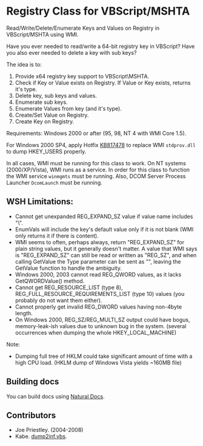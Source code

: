 # Registry Class for VBScript/MSHTA

Read/Write/Delete/Enumerate Keys and Values on Registry in VBScript/MSHTA using WMI.

Have you ever needed to read/write a 64-bit registry key in VBScript? Have you also ever needed to delete a key with sub keys?

The idea is to:

1. Provide x64 registry key support to VBScript\MSHTA.
1. Check if Key or Value exists on Registry. If Value or Key exists, returns it's type.
1. Delete key, sub keys and values.
1. Enumerate sub keys.
1. Enumerate Values from key (and it's type).
1. Create/Set Value on Registry.
1. Create Key on Registry.

Requirements: Windows 2000 or after (95, 98, NT 4 with WMI Core 1.5).

For Windows 2000 SP4, apply Hotfix [KB817478](http://support.microsoft.com/kb/817478) to replace WMI `stdprov.dll` to dump HKEY_USERS properly.

In all cases, WMI must be running for this class to work. On NT systems (2000/XP/Vista), WMI runs as a service. In order for this class to function the WMI service `winmgmts` must be running. Also, DCOM Server Process Launcher `DcomLaunch` must be running.

## WSH Limitations:

 * Cannot get unexpanded REG_EXPAND_SZ value if value name includes "\\".
 * EnumVals will include the key's default value only if it is not blank (WMI only returns it if there is content).
 * WMI seems to often, perhaps always, return "REG_EXPAND_SZ" for plain string values, but it 
   generally doesn't matter. A value that WMI says is "REG_EXPAND_SZ" can still be read or 
   written as "REG_SZ", and when calling GetValue the Type parameter can be sent as "", 
   leaving the GetValue function to handle the ambiguity.
 * Windows 2000, 2003 cannot read REG_QWORD values, as it lacks GetQWORDValue() method.
 * Cannot get REG_RESOURCE_LIST (type 8), REG_FULL_RESOURCE_REQUIREMENTS_LIST (type 10) values
   (you probably do not want them either).
 * Cannot properly get invalid REG_DWORD values having non-4byte length.
 * On Windows 2000, REG_SZ/REG_MULTI_SZ output could have bogus, memory-leak-ish values 
   due to unknown bug in the system.
   (several occurrences when dumping the whole HKEY_LOCAL_MACHINE)

 Note:
 * Dumping full tree of HKLM could take significant amount of time
   with a high CPU load. (HKLM dump of Windows Vista yields ~160MB file)
 
## Building docs

You can build docs using [Natural Docs](http://www.naturaldocs.org).

## Contributors

- Joe Priestley. (2004-2008)
- Kabe. [dump2inf.vbs](http://vega.pgw.jp/~kabe/win/dump2inf.html).

